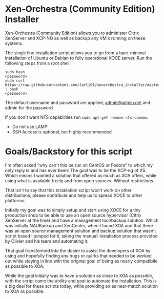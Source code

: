 # Xen-Orchestra (Community Edition) Installer

Xen-Orchestra (Community Edition) allows you to administer Citrix XenServer and XCP-NG as well as backup any VM's running on these systems. 

The single line installation script allows you to go from a bare-minimal installation of Ubuntu or Debian to fully operational XOCE server. Run the following steps from a root shell. 

    sudo bash
    <password>
    sudo curl https://raw.githubusercontent.com/Jarli01/xenorchestra_installer/master/xo_install.sh | bash
    <password>
    
The default username and password are applied, admin@admin.net and admin for the password
    
If you don't want NFS capabilities run ```sudo apt-get remove nfs-common```.

* Do not use LAMP
* SSH Access is optional, but highly recommended

# Goals/Backstory for this script

I'm often asked "why can't this be run on CentOS or Fedora" to which my only reply is and has ever been: The goal was to be the XCP-ng of XS. Which means I wanted a solution that offered as much as XOA offers, while using what is available freely and from open sources. Without restrictions. 

That isn't to say that this installation script won't work on other distributions, please contribute and help us to spread XOCE to other platforms. 

Initially my goal was to simply setup and start using XOCE for a tiny production shop to be able to use an open source hypervisor (Citrix XenServer at the time) and have a management tool/backup solution. Which was initially NAUBackup and XenCenter, when I found XOA and that there was an open source management solution and backup solution that wasn't script based I jumped for it, taking the manuall installation process provided by Olivier and his team and automating it. 

That goal transformed into the desire to assist the developers of XOA by using and hopefully finding any bugs or quirks that needed to be worked out while staying in line with the original goal of being as nearly compatibile as possible to XOA.

While the goal initially was to have a solution as close to XOA as possible, with the script came the ability and goal to automate the installation. This is a big deal for these scripts today, while providing an as near-match solution to XOA as possible. 


